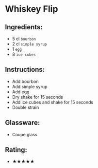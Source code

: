 # Whiskey Flip

## Ingredients:
- 5 cl `bourbon`
- 2 cl `simple syrup`
- 1 `egg`
- 8 `ice cubes`

## Instructions:
- Add bourbon
- Add simple syrup
- Add egg
- Dry shake for 15 seconds
- Add ice cubes and shake for 15 seconds
- Double strain

## Glassware:
- Coupe glass

## Rating:
- ★★★★★